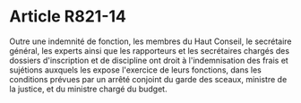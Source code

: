 # Article R821-14

Outre une indemnité de fonction, les membres du Haut Conseil, le secrétaire général, les experts ainsi que les rapporteurs et les secrétaires chargés des dossiers d'inscription et de discipline ont droit à l'indemnisation des frais et sujétions auxquels les expose l'exercice de leurs fonctions, dans les conditions prévues par un arrêté conjoint du garde des sceaux, ministre de la justice, et du ministre chargé du budget.